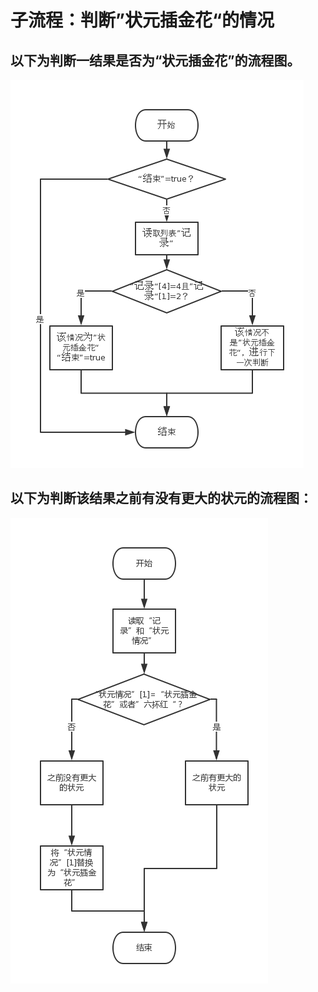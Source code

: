 # 子流程：判断”状元插金花“的情况
## 以下为判断一结果是否为“状元插金花”的流程图。

![](zhuangyuanchajinhua.png)

## 以下为判断该结果之前有没有更大的状元的流程图：

![](panzhuangyuanchajinhua.png)
